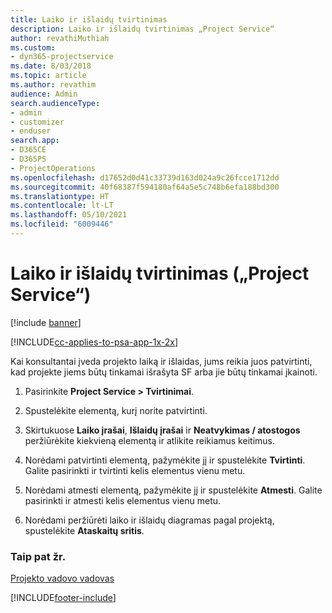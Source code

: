 ```yaml
---
title: Laiko ir išlaidų tvirtinimas
description: Laiko ir išlaidų tvirtinimas „Project Service“
author: revathiMuthiah
ms.custom:
- dyn365-projectservice
ms.date: 8/03/2018
ms.topic: article
ms.author: revathim
audience: Admin
search.audienceType:
- admin
- customizer
- enduser
search.app:
- D365CE
- D365PS
- ProjectOperations
ms.openlocfilehash: d17652d0d41c33739d163d024a9c26fcce1712dd
ms.sourcegitcommit: 40f68387f594180af64a5e5c748b6efa188bd300
ms.translationtype: HT
ms.contentlocale: lt-LT
ms.lasthandoff: 05/10/2021
ms.locfileid: "6009446"
---
```

# <a name="approve-time-and-expenses-project-service"></a>Laiko ir išlaidų tvirtinimas („Project Service“)

[!include [banner](../includes/psa-now-project-operations.md)]

[!INCLUDE[cc-applies-to-psa-app-1x-2x](../includes/cc-applies-to-psa-app-1x-2x.md)]

Kai konsultantai įveda projekto laiką ir išlaidas, jums reikia juos patvirtinti, kad projekte jiems būtų tinkamai išrašyta SF arba jie būtų tinkamai įkainoti.  
  
1.  Pasirinkite **Project Service > Tvirtinimai**.  
  
2.  Spustelėkite elementą, kurį norite patvirtinti.  
  
3.  Skirtukuose **Laiko įrašai**, **Išlaidų įrašai** ir **Neatvykimas / atostogos** peržiūrėkite kiekvieną elementą ir atlikite reikiamus keitimus.  
  
4.  Norėdami patvirtinti elementą, pažymėkite jį ir spustelėkite **Tvirtinti**. Galite pasirinkti ir tvirtinti kelis elementus vienu metu.  
  
5.  Norėdami atmesti elementą, pažymėkite jį ir spustelėkite **Atmesti**. Galite pasirinkti ir atmesti kelis elementus vienu metu.  
  
6.  Norėdami peržiūrėti laiko ir išlaidų diagramas pagal projektą, spustelėkite **Ataskaitų sritis**.  
  
### <a name="see-also"></a>Taip pat žr.  
 [Projekto vadovo vadovas](../psa/project-manager-guide.md)


[!INCLUDE[footer-include](../includes/footer-banner.md)]
